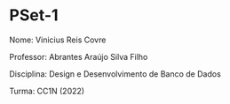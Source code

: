 # PSet-1

Nome: Vinicius Reis Covre

Professor: Abrantes Araújo Silva Filho

Disciplina: Design e Desenvolvimento de Banco de Dados

Turma: CC1N (2022)

